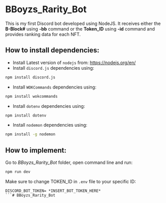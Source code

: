 # **BBoyzs_Rarity_Bot**
This is my first Discord bot developed using NodeJS.
It receives either the **B-Block#** using **-bb** command or the **Token_ID** using **-id** command and provides ranking data for each NFT.

## **How to install dependencies:**

- Install Latest version of `nodejs` from: https://nodejs.org/en/
- Install `discord.js` dependencies using: 
```bash
npm install discord.js
```
- Install `WOKCommands` dependencies using:
```bash
npm install wokcommands
```
- Install `dotenv` dependencies using:
```bash
npm install dotenv
```
- Install `nodemon` dependencies using: 
```bash
npm install -g nodemon 
``` 

## **How to implement:**

Go to *BBoyzs_Rarity_Bot* folder, open command line and run:
```bash
npm run dev
```

Make sure to change TOKEN_ID in `.env` file to your specific ID:
```
DISCORD_BOT_TOKEN= *INSERT_BOT_TOKEN_HERE*
```# BBoyzs_Rarity_Bot
